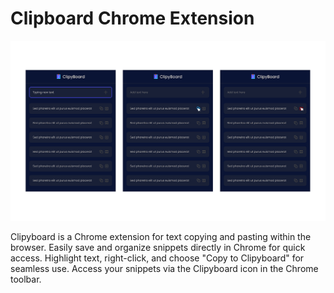 # Clipboard Chrome Extension

![Clipyboard Screenshot](images/screenshot.png)

Clipyboard is a Chrome extension for text copying and pasting within the browser. Easily save and organize snippets directly in Chrome for quick access. Highlight text, right-click, and choose "Copy to Clipyboard" for seamless use. Access your snippets via the Clipyboard icon in the Chrome toolbar.
